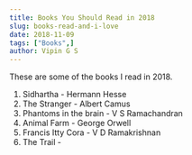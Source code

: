 ```yaml
---
title: Books You Should Read in 2018
slug: books-read-and-i-love
date: 2018-11-09
tags: ["Books",]
author: Vipin G S
---
```


These are some of the books I read in 2018. 

1. Sidhartha - Hermann Hesse
2. The Stranger - Albert Camus
3. Phantoms in the brain - V S Ramachandran
4. Animal Farm - George Orwell
5. Francis Itty Cora - V D Ramakrishnan 
6. The Trail - 